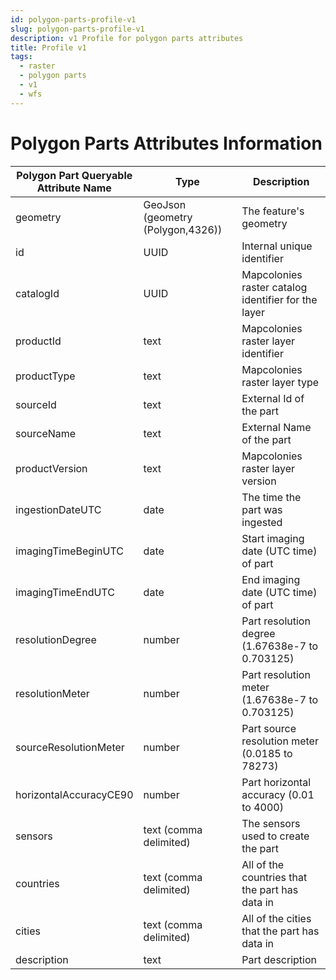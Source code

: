 ```yaml
---
id: polygon-parts-profile-v1
slug: polygon-parts-profile-v1
description: v1 Profile for polygon parts attributes
title: Profile v1
tags:
  - raster
  - polygon parts
  - v1
  - wfs
---
```


# Polygon Parts Attributes Information


| **Polygon Part Queryable <br/> Attribute Name** | **Type** | **Description** | 
| ----------- | ----------- | ----------- | 
| geometry | GeoJson (geometry (Polygon,4326)) | The feature's geometry |
| id | UUID | Internal unique identifier |
| catalogId | UUID | Mapcolonies raster catalog identifier for the layer |
| productId | text | Mapcolonies raster layer identifier |
| productType | text | Mapcolonies raster layer type |
| sourceId | text | External Id of the part |
| sourceName | text | External Name of the part |
| productVersion | text | Mapcolonies raster layer version |
| ingestionDateUTC | date | The time the part was ingested |
| imagingTimeBeginUTC | date | Start imaging date (UTC time) of  part |
| imagingTimeEndUTC | date | End imaging date (UTC time) of part |
| resolutionDegree | number | Part resolution degree (1.67638e-7 to 0.703125) |
| resolutionMeter | number | Part resolution meter (1.67638e-7 to 0.703125) |
| sourceResolutionMeter | number | Part source resolution meter (0.0185 to 78273) |
| horizontalAccuracyCE90 | number | Part horizontal accuracy (0.01 to 4000) |
| sensors | text (comma delimited) | The sensors used to create the part |
| countries | text (comma delimited) | All of the countries that the part has data in |
| cities | text  (comma delimited) | All of the cities that the part has data in |
| description | text | Part description |

